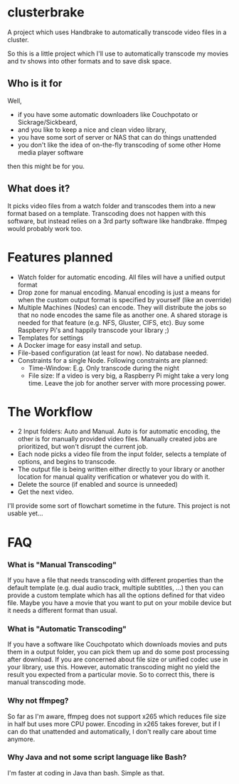 # clusterbrake
A project which uses Handbrake to automatically transcode video files in a cluster.

So this is a little project which I'll use to automatically transcode my movies and tv shows into other formats and to save disk space.

## Who is it for
Well, 
* if you have some automatic downloaders like Couchpotato or Sickrage/Sickbeard,
* and you like to keep a nice and clean video library,
* you have some sort of server or NAS that can do things unattended
* you don't like the idea of on-the-fly transcoding of some other Home media player software

then this might be for you.

## What does it?
It picks video files from a watch folder and transcodes them into a new format based on a template. Transcoding does not happen with 
this software, but instead relies on a 3rd party software like handbrake. ffmpeg would probably work too.


# Features planned
* Watch folder for automatic encoding. All files will have a unified output format
* Drop zone for manual encoding. Manual encoding is just a means for when the custom output format is specified by yourself (like an override)
* Multiple Machines (Nodes) can encode. They will distribute the jobs so that no node encodes the same file as another one. A shared storage is needed
  for that feature (e.g. NFS, Gluster, CIFS, etc). Buy some Raspberry Pi's and happily transcode your library ;)
* Templates for settings
* A Docker image for easy install and setup.
* File-based configuration (at least for now). No database needed.
* Constraints for a single Node. Following constraints are planned:
  * Time-Window: E.g. Only transcode during the night
  * File size: If a video is very big, a Raspberry Pi might take a very long time. Leave the job for another server with more processing power.



# The Workflow
* 2 Input folders: Auto and Manual. Auto is for automatic encoding, the other is for manually provided video files. Manually created jobs are prioritized, but won't
  disrupt the current job.
* Each node picks a video file from the input folder, selects a template of options, and begins to transcode.
* The output file is being written either directly to your library or another location for manual quality verification or whatever you do with it. 
* Delete the source (if enabled and source is unneeded)
* Get the next video.

I'll provide some sort of flowchart sometime in the future. This project is not usable yet...

# FAQ

### What is "Manual Transcoding"
If you have a file that needs transcoding with different properties than the default template (e.g. dual audio track, multiple subtitles, ...) 
then you can provide a custom template which has all the options defined for that video file. Maybe you have a movie that you want to put on your mobile device
but it needs a different format than usual.

### What is "Automatic Transcoding"
If you have a software like Couchpotato which downloads movies and puts them in a output folder, you can pick them up and do some post processing after download.
If you are concerned about file size or unified codec use in your library, use this. However, automatic transcoding might no yield the result you expected from a particular movie. So to correct this, there is manual transcoding mode.

### Why not ffmpeg?
So far as I'm aware, ffmpeg does not support x265 which reduces file size in half but uses more CPU power. 
Encoding in x265 takes forever, but if I can do that unattended and automatically, I don't really care about time anymore.

### Why Java and not some script language like Bash?
I'm faster at coding in Java than bash. Simple as that.
